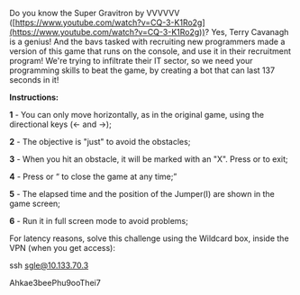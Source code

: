 
Do you know the Super Gravitron by VVVVVV ([https://www.youtube.com/watch?v=CQ-3-K1Ro2g](https://www.youtube.com/watch?v=CQ-3-K1Ro2g))? Yes, Terry Cavanagh is a genius! And the bavs tasked with recruiting new programmers made a version of this game that runs on the console, and use it in their recruitment program! We're trying to infiltrate their IT sector, so we need your programming skills to beat the game, by creating a bot that can last 137 seconds in it!

**Instructions:**

**1** - You can only move horizontally, as in the original game, using the directional keys (<- and ->);

**2** - The objective is "just" to avoid the obstacles;

**3** - When you hit an obstacle, it will be marked with an "X". Press <space> or <enter> to exit;

**4** - Press <ESC> or <Q> to close the game at any time;

**5** - The elapsed time and the position of the Jumper(I) are shown in the game screen;

**6** - Run it in full screen mode to avoid problems;

For latency reasons, solve this challenge using the Wildcard box, inside the VPN (when you get access):

ssh sgle@10.133.70.3

Ahkae3beePhu9ooThei7

